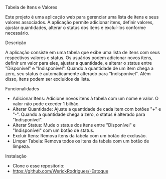  Tabela de Itens e Valores

Este projeto é uma aplicação web para gerenciar uma lista de itens e seus valores associados. A aplicação permite adicionar itens, definir valores, ajustar quantidades, alterar o status dos itens e excluí-los conforme necessário.

 Descrição

A aplicação consiste em uma tabela que exibe uma lista de itens com seus respectivos valores e status. Os usuários podem adicionar novos itens, definir um valor para eles, ajustar a quantidade, e alterar o status entre "Disponível" e "Indisponível". Quando a quantidade de um item chega a zero, seu status é automaticamente alterado para "Indisponível". Além disso, itens podem ser excluídos da lista.

 Funcionalidades

- Adicionar Itens: Adicione novos itens à tabela com um nome e valor. O valor não pode exceder 1 bilhão.
- Alterar Quantidade: Ajuste a quantidade de cada item com botões "+" e "-". Quando a quantidade chega a zero, o status é alterado para "Indisponível".
- Alterar Status: Mude o status dos itens entre "Disponível" e "Indisponível" com um botão de status.
- Excluir Itens: Remova itens da tabela com um botão de exclusão.
- Limpar Tabela: Remova todos os itens da tabela com um botão de limpeza.

Instalação

- Clone o esse repositorio:
- https://github.com/WerickRodrigues/-Estoque

